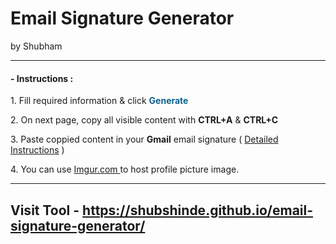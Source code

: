 # Email Signature Generator
by Shubham


<hr />
			<h4>- Instructions :</h4>
			<span>
				<p>
					1. Fill required information & click
					<b style="color: rgb(12, 96, 142)">Generate</b>
				</p>
				<p>
					2. On next page, copy all visible content with
					<b class="highlight">CTRL+A</b> &
					<b class="highlight">CTRL+C</b>
				</p>
				<p>
					3. Paste coppied content in your <b>Gmail</b> email signature (
					<a target="_blank" href="AddToGamil.pdf">Detailed Instructions</a> )
				</p>
<p>4. You can use  <a href="https://imgur.com/upload"> Imgur.com </a> to host profile picture image.</p>
			</span>

<hr/>

## Visit Tool - https://shubshinde.github.io/email-signature-generator/
